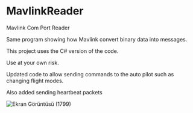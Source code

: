# MavlinkReader
Mavlink Com Port Reader

Same program showing how Mavlink convert binary data into messages.

This project uses the C# version of the code.

Use at your own risk.

Updated code to allow sending commands to the auto pilot such as changing flight modes.

Also added sending heartbeat packets

![Ekran Görüntüsü (1799)](https://user-images.githubusercontent.com/54949171/226459273-3ca36a87-eba5-43a6-b39e-cade216ba579.png)
